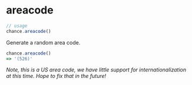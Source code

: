 # areacode

```js
// usage
chance.areacode()
```

Generate a random area code.

```js
chance.areacode()
=> '(526)'
```

*Note, this is a US area code, we have little support for internationalization
at this time. Hope to fix that in the future!*
